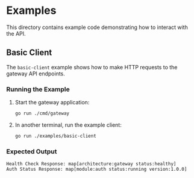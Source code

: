 # Examples

This directory contains example code demonstrating how to interact with the API.

## Basic Client

The `basic-client` example shows how to make HTTP requests to the gateway API endpoints.

### Running the Example

1. Start the gateway application:
   ```bash
   go run ./cmd/gateway
   ```

2. In another terminal, run the example client:
   ```bash
   go run ./examples/basic-client
   ```

### Expected Output

```
Health Check Response: map[architecture:gateway status:healthy]
Auth Status Response: map[module:auth status:running version:1.0.0]
```